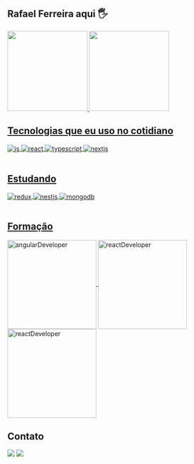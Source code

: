 ## Rafael Ferreira aqui 🖐️

<div>
  <a href="https://github.com/RafaelRF99">
  <img height="180em" src="https://github-readme-stats.vercel.app/api?username=RafaelRF99&show_icons=true&theme=dracula&count_private=true"/>
  <img height="180em" src="https://github-readme-stats.vercel.app/api/top-langs/?username=RafaelRF99&layout=compact&langs_count=7&theme=dracula"/>
</div>




## Tecnologias que eu uso no cotidiano
<div style="display: inline_block">
  <img align="center" alt="js" src="https://img.shields.io/badge/JavaScript-4EA94B?style=for-the-badge&logo=javascript&logoColor=F7DF1E" />
  <img align="center" alt="react" src="https://img.shields.io/badge/React-007ACC?style=for-the-badge&logo=react&logoColor=61DAFB" />
  <img align="center" alt="typescript" src="https://img.shields.io/badge/TypeScript-007ACC?style=for-the-badge&logo=typescript&logoColor=white" />
  <img align="center" alt="nextjs" src="https://img.shields.io/badge/NextJS-fff?style=for-the-badge&logo=next.js&logoColor=black" />
</div><br/>

## Estudando
<div style="display: inline_block">
  <img align="center" alt="redux" src="https://img.shields.io/badge/Redux-fff?style=for-the-badge&logo=redux&logoColor=871C81" />
  <img align="center" alt="nestjs" src="https://img.shields.io/badge/NestJS-fff?style=for-the-badge&logo=nestjs&logoColor=ff0000" />
  <img align="center" alt="mongodb" src="https://img.shields.io/badge/MongoDB-4EA94B?style=for-the-badge&logo=mongodb&logoColor=white" />
</div><br/>

## Formação
<div>
<a href="https://www.dio.me/certificate/03DD3DF0/share" target="_blank">
    <img align="center" alt="angularDeveloper" src="https://hermes.dio.me/tracks/5a199bba-a494-49ce-b357-f746eb7b7425.png" width="200" />
</a>
<a href="https://www.dio.me/certificate/5600F37A/share" target="_blank">
  <img align="center" alt="reactDeveloper" src="https://hermes.dio.me/tracks/68c81887-a1c2-440d-a7ea-7777bc10cd41.png" width="200" />
</a>
<a href="https://www.dio.me/certificate/5600F37A/share" target="_blank">
  <img align="center" alt="reactDeveloper" src="https://hermes.dio.me/tracks/2b3eb506-d986-4a63-b353-c086684ff557.png" width="200" />
</a>
</div>



## Contato
<div>
<a href = "https://wa.me/5519998255728"><img src="https://img.shields.io/badge/WhatsApp-25D366?style=for-the-badge&logo=whatsapp&logoColor=white" target="_blank"></a>
<a href="https://www.linkedin.com/in/rafael-ferreira99/" target="_blank"><img src="https://img.shields.io/badge/-LinkedIn-%230077B5?style=for-the-badge&logo=linkedin&logoColor=white" target="_blank"></a>
</div>

